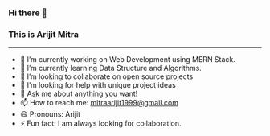 ### Hi there 👋
### This is Arijit Mitra
________________________________________________________________

- 🔭 I’m currently working on Web Development using MERN Stack.
- 🌱 I’m currently learning Data Structure and Algorithms.
- 👯 I’m looking to collaborate on open source projects
- 🤔 I’m looking for help with unique project ideas
- 💬 Ask me about anything you want!
- 📫 How to reach me: mitraarijit1999@gmail.com
- 😄 Pronouns: Arijit
- ⚡ Fun fact: I am always looking for collaboration.

